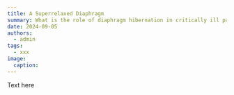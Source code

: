 ```yaml
---
title: A Superrelaxed Diaphragm
summary: What is the role of diaphragm hibernation in critically ill patients?
date: 2024-09-05
authors:
  - admin
tags:
  - xxx
image:
  caption:
---
```


Text here